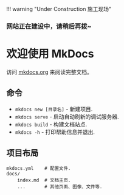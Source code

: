 !!! warning "Under Construction 施工现场"
    <h3>网站正在建设中，请稍后再拨~</h3>

# 欢迎使用 MkDocs

访问 [mkdocs.org](https://www.mkdocs.org) 来阅读完整文档。

## 命令

* `mkdocs new [目录名]` - 新建项目.
* `mkdocs serve` - 启动自动刷新的调试服务器.
* `mkdocs build` - 构建文档站点.
* `mkdocs -h` - 打印帮助信息并退出.

## 项目布局

    mkdocs.yml    # 配置文件.
    docs/
        index.md  # 文档主页.
        ...       # 其他页面、图像、文件等.
